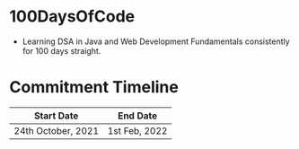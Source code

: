 # 100DaysOfCode
- Learning DSA in Java and Web Development Fundamentals consistently for 100 days straight.

# Commitment Timeline 


| Start Date  | End Date    |
| ----------- | ----------- |
| 24th October, 2021 | 1st Feb, 2022 |
